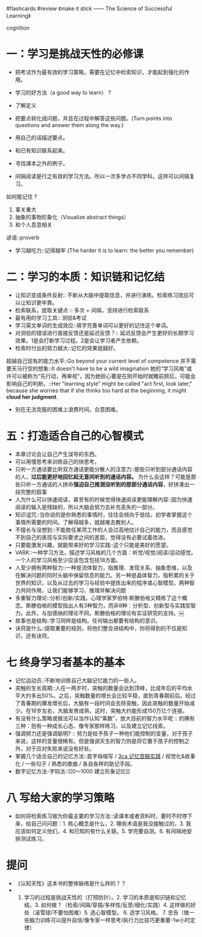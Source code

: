 #flashcards 
#review
《make it stick —— The Science of Successful Learning》


cognition
# 一：学习是挑战天性的必修课

- 把考试作为最有效的学习策略，需要在记忆中检索知识，才能起到强化的作用。

- 学习的好方法（a good way to learn）
?
- 了解定义
- 把要点转化成问题，并且在过程中解答这些问题。(Turn points into questions and answer them along the way.)
- 用自己的话描述要点。
- 和已有知识联系起来。
- 寻找课本之外的例子。 <!--SR:!2023-03-21-11-54,6,250-->

- 间隔阅读是行之有效的学习方法。所以一次多学点不同学科。这样可以间隔复习。

如何能记住
?
1. 事关重大
2. 抽象的事物形象化（Visualize abstract things）
3. 和个人息息相关 <!--SR:!2023-03-20-12-00,5,250-->

谚语::proverb <!--SR:!2023-03-17-17-27,1,210-->

- 学习越吃力::记得越牢 (The harder it is to learn: the better you remember) <!--SR:!2023-03-21-11-44,6,250-->

# 二：学习的本质：知识链和记忆结

- 让知识变成条件反射:: 不断从大脑中提取信息，并进行演练。检索练习效应可以让知识更牢靠。 <!--SR:!2023-03-21-11-57,6,250-->
- 检索联系，提取关键点 :: 多次 + 间隔，坚持进行检索联系 <!--SR:!2023-03-20-11-55,5,250-->
- 最有用的学习工具:: 测验&考试 <!--SR:!2023-03-21-11-52,6,250-->
- 学习英文单词的生成效应::填字完善单词可以更好的记住这个单词。 <!--SR:!2023-03-22-16-59,6,250-->
- 对测验的错误进行直接反馈还是延迟反馈？:: 延迟反馈会产生更好的长期学习效果。1是会打断学习过程。2是会让学习者产生依赖。 <!--SR:!2023-03-22-17-28,6,250-->
- 检索时付出的努力越大::记忆的效果就越好。 <!--SR:!2023-03-22-14-38,6,250-->


超越自己现有的能力水平::Go beyond your current level of competence <!--SR:!2023-03-24-23-54,6.3,250-->
并不需要天马行空的想象::It doesn't have to be a wild imagination <!--SR:!2023-03-17-02-46,2.5,250-->
她的“学习风格”或许可以被称为“先行动，再审视”，因为她担心要是在刚开始时就瞻前顾后，可能会影响自己的判断。::Her "learning style" might be called "act first, look later," because she worries that if she thinks too hard at the beginning, it might **cloud her judgment**. <!--SR:!2023-03-26-00-11,7.3,250-->
- 别在无法克服的困难上浪费时间。合意困难。

# 五：打造适合自己的心智模式
- 本章讨论会让自己产生误导的东西。
- 可以用慢思考来训练自己的快思考。
- 只听一方通话要比听双方通话更能分散人的注意力::那些只听到部分通话内容的人，**过后能更好地回忆起无意间听到的通话内容。** 为什么会这样？可能是那些只听一方通话的人拼命**强迫自己推测没听到的那部分通话内容**，好拼凑出一段完整的叙事 <!--SR:!2023-03-22-23-53,5,250-->
- 人为什么可以快速阅读，甚至有的时候觉得快速阅读更能理解内容::因为快速阅读的输入是残缺的，所以大脑会努力去补充丢失的一部分。 <!--SR:!2023-03-17-02-46,2.5,250-->
- 知识诅咒::当你说的是你熟悉的事情时，往往会倾向于低估，初学者掌握这个事情所需要的时间。了解得越多，就越难去教别人。 <!--SR:!2023-03-24-22-53,6.3,250-->
- 不擅长与没想到::不能胜任某项工作的人会过高地估计自己的能力，而且感觉不到自己的表现与实际要求之间的差距，觉得没有必要试着改进。 <!--SR:!2023-03-26-00-19,7.3,250-->
- 只要能激发兴趣，就能带来好的学习实践::这个只能是美好的愿望。 <!--SR:!2023-03-25-00-20,6.3,250-->
- VARK::一种学习方法，描述学习风格的几个方面：听觉/视觉/阅读/运动感觉。一个人的学习风格至少应该包含包括18方面。 <!--SR:!2023-03-17-02-46,2.5,250-->
- 人至少拥有两种智力::一种是流体智力，指推理、发现关系、抽象思维，以及在解决问题的同时头脑中保留信息的能力。另一种是晶体智力，指积累的关于世界的知识，以及从过去的学习与经验中提炼出来的程序或心智模型。两种智力共同作用，让我们能够学习、推理并解决问题 <!--SR:!2023-03-17-05-42,2.5,249-->
- 多重智力理论::分析/创新/实践。心理学家罗伯特·斯滕伯格又精练了这个概念。斯滕伯格的模型指出人有3种智力，而非8种：分析型、创新型与实践型智力。此外，与加德纳的理论不同，斯滕伯格的理论有实证研究的支持。￼ <!--SR:!2023-03-22-23-52,5,249-->
- 故事也是结构::学习同样是结构。任何输出都要有结构的意识。 <!--SR:!2023-03-24-20-35,6.2,249-->
- 诀窍是什么::提取重要的规则，将他们整合进结构中，你将得到的不仅是知识，还有诀窍。 <!--SR:!2023-03-25-21-48,7.2,249-->
# 七 终身学习者基本的基本
- 记忆运动员::不断地训练自己大脑记忆能力的一些人。 <!--SR:!2023-03-25-21-27,7.2,249-->
- 突触的生长周期::人在一两岁时，突触的数量会达到顶峰，比成年后的平均水平大约多出50%。之后，突触数量的增长会比较平稳，直到青春期前后。经过了青春期的爆发增长后，大脑有一段时间会去除突触，因此突触的数量开始减少。在16岁左右，大脑发育成熟，这时，突触大约能形成150万亿个连接。 <!--SR:!2023-03-17-05-42,2.5,249-->
- 有没有什么策略或做法可以当作认知“乘数”，放大目前的智力水平呢 :: 的确有三种：抱有一种成长心态、像专家那样练习，以及建立记忆线索。 <!--SR:!2023-03-24-21-26,6.2,249-->
- 强调努力还是强调聪明? :: 努力是给予孩子一种他们能控制的变量，对于孩子来说，这样的变量很稀有。但是强调天生的智力则是将它置于孩子的控制之外，对于应对失败来说没有好处。 <!--SR:!2023-03-22-23-46,5,249-->
- 掌握几个适合自己的记忆方法::首字母缩写 / [3ca 记忆宫殿实践](3ca%20记忆宫殿实践.md) / 视觉化&故事化 / 一些勾子 / 熟悉的歌曲 / 各自各样的助记手段。 <!--SR:!2023-03-22-23-51,5,249-->
- 数字记忆方法-字钩法::[[0～1000 建立形象记忆]] <!--SR:!2023-03-17-05-44,2.5,249-->

# 八 写给大家的学习策略
- 如何将检索练习做为你最主要的学习方法::读课本或者资料时，要时不时停下来，给自己问问题：1. 核心概念是什么，2. 哪些术语是我没接触过的，3. 我应该如何定义他们，4. 和已知的有什么关联。5. 学完要自测。6. 有间隔地安排测试练习。 <!--SR:!2023-03-22-23-50,5,249-->


# 提问
- 《认知天性》这本书的整体脉络是什么样的？
?
- 1. 学习的过程是挑战天性的（打预防针）。2. 学习的本质是知识链和记忆结。3. 如何做？（检索/间隔/穿插/多样性/反思/细化/实践）4. 这样做的好处（滚雪球/不要怕困难）5. 选心智模型。 6. 选学习风格。 7. 忠告（做一些脑力训练可以提升自信/像专家一样思考/执行力比技巧更重要-1w小时定律） <!--SR:!2023-03-17-05-42,2.5,249-->